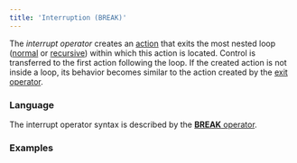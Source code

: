 ```yaml
---
title: 'Interruption (BREAK)'
---
```


The *interrupt operator* creates an [action](Actions.md) that exits the most nested loop ([normal](Loop_FOR.md) or [recursive](Recursive_loop_WHILE.md)) within which this action is located. Control is transferred to the first action following the loop. If the created action is not inside a loop, its behavior becomes similar to the action created by the [exit operator](Exit_RETURN.md). 

### Language

The interrupt operator syntax is described by the [**BREAK** operator](BREAK_operator.md). 

### Examples

